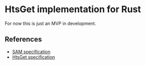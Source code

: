 # HtsGet implementation for Rust

For now this is just an MVP in development.

## References

- [SAM specification](https://github.com/samtools/hts-specs/blob/master/SAMv1.pdf)
- [HtsGet specification](https://samtools.github.io/hts-specs/htsget.html)
